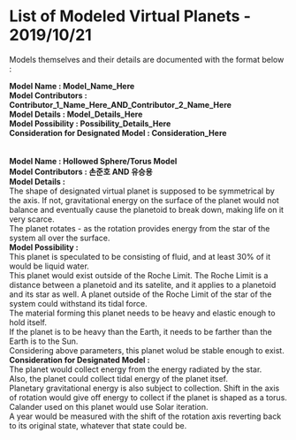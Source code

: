# List of Modeled Virtual Planets - 2019/10/21

Models themselves and their details are documented with the format below :

**Model Name : __Model_Name_Here__**<br>
**Model Contributors : __Contributor_1_Name_Here_AND_Contributor_2_Name_Here__**<br>
**Model Details : __Model_Details_Here__**<br>
**Model Possibility : __Possibility_Details_Here__**<br>
**Consideration for Designated Model : __Consideration_Here__**<br>
<br>
<br>
**Model Name : Hollowed Sphere/Torus Model**<br>
**Model Contributors : 손준호 AND 유승용**<br>
**Model Details :**<br>
The shape of designated virtual planet is supposed to be symmetrical by the axis. If not, gravitational energy on the surface of the planet would not balance and eventually cause the planetoid to break down, making life on it very scarce.<br>
The planet rotates - as the rotation provides energy from the star of the system all over the surface.<br>
**Model Possibility :**<br>
This planet is speculated to be consisting of fluid, and at least 30% of it would be liquid water.<br>
This planet would exist outside of the Roche Limit. The Roche Limit is a distance between a planetoid and its satelite, and it applies to a planetoid and its star as well. A planet outside of the Roche Limit of the star of the system could withstand its tidal force.<br>
The material forming this planet needs to be heavy and elastic enough to hold itself.<br>
If the planet is to be heavy than the Earth, it needs to be farther than the Earth is to the Sun.<br>
Considering above parameters, this planet wolud be stable enough to exist.<br>
**Consideration for Designated Model :**<br>
The planet would collect energy from the energy radiated by the star.<br>
Also, the planet could collect tidal energy of the planet itsef.<br>
Planetary gravitational energy is also subject to collection. Shift in the axis of rotation would give off energy to collect if the planet is shaped as a torus.<br>
Calander used on this planet would use Solar iteration.<br>
A year would be measured with the shift of the rotation axis reverting back to its original state, whatever that state could be.<br>
<br>
<br>

